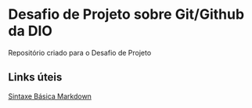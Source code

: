# Desafio de Projeto sobre Git/Github da DIO
Repositório criado para o Desafio de Projeto

## Links úteis 
[Sintaxe Básica Markdown](https://www.markdownguide.org/basic-syntax/)

